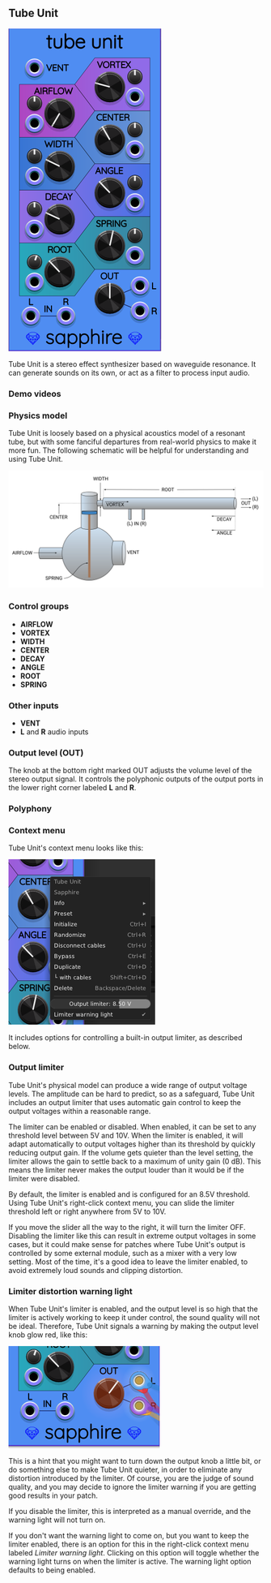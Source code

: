## Tube Unit

![Tube Unit](images/tubeunit.png)

Tube Unit is a stereo effect synthesizer based on waveguide resonance.
It can generate sounds on its own, or act as a filter to process input audio.

### Demo videos

### Physics model

Tube Unit is loosely based on a physical acoustics model of a resonant tube,
but with some fanciful departures from real-world physics to make it more fun.
The following schematic will be helpful for understanding and using Tube Unit.

![Tube Unit physics model](./images/tubeunit_model.svg)

### Control groups

* **AIRFLOW**
* **VORTEX**
* **WIDTH**
* **CENTER**
* **DECAY**
* **ANGLE**
* **ROOT**
* **SPRING**

### Other inputs

* **VENT**
* **L** and **R** audio inputs

### Output level (OUT)

The knob at the bottom right marked OUT adjusts the volume level of the
stereo output signal. It controls the polyphonic outputs of the output
ports in the lower right corner labeled **L** and **R**.

### Polyphony

### Context menu

Tube Unit's context menu looks like this:

![Tube Unit context menu](./images/tubeunit_menu.png)

It includes options for controlling a built-in output limiter,
as described below.

### Output limiter

Tube Unit's physical model can produce a wide range of output voltage levels.
The amplitude can be hard to predict, so as a safeguard,
Tube Unit includes an output limiter that uses automatic gain control
to keep the output voltages within a reasonable range.

The limiter can be enabled or disabled. When enabled,
it can be set to any threshold level between 5V and 10V.
When the limiter is enabled, it will adapt automatically
to output voltages higher than its threshold by quickly
reducing output gain. If the volume gets quieter than
the level setting, the limiter allows the gain to settle
back to a maximum of unity gain (0 dB).
This means the limiter never makes the output louder
than it would be if the limiter were disabled.

By default, the limiter is enabled and is configured
for an 8.5V threshold.
Using Tube Unit's right-click context menu, you can slide
the limiter threshold left or right anywhere from 5V to 10V.

If you move the slider all the way to the right, it will
turn the limiter OFF.
Disabling the limiter like this can result in extreme output voltages in
some cases, but it could make sense for patches where Tube Unit's output
is controlled by some external module, such as a mixer with a very low setting.
Most of the time, it's a good idea to leave the limiter enabled,
to avoid extremely loud sounds and clipping distortion.

### Limiter distortion warning light

When Tube Unit's limiter is enabled, and the output
level is so high that the limiter is actively working
to keep it under control, the sound quality will not
be ideal. Therefore, Tube Unit signals a warning by
making the output level knob glow red, like this:

![Tube Unit level warning](./images/tubeunit_level_warning.png)

This is a hint that you might want to turn down the
output knob a little bit, or do something else to
make Tube Unit quieter, in order to eliminate any
distortion introduced by the limiter.
Of course, you are the judge of sound quality, and you
may decide to ignore the limiter warning if you are
getting good results in your patch.

If you disable the limiter, this is interpreted as a
manual override, and the warning light will not turn on.

If you don't want the warning light to come on, but you
want to keep the limiter enabled, there is an option
for this in the right-click context menu labeled
*Limiter warning light*. Clicking on this option
will toggle whether the warning light turns on
when the limiter is active. The warning light option
defaults to being enabled.
